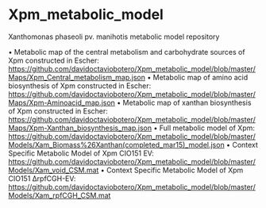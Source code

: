 # Xpm_metabolic_model
Xanthomonas phaseoli pv. manihotis metabolic model repository

•	Metabolic map of the central metabolism and carbohydrate sources of Xpm constructed in Escher: https://github.com/davidoctaviobotero/Xpm_metabolic_model/blob/master/Maps/Xpm_Central_metabolism_map.json
•	Metabolic map of amino acid biosynthesis of Xpm constructed in Escher: https://github.com/davidoctaviobotero/Xpm_metabolic_model/blob/master/Maps/Xpm-Aminoacid_map.json
•	Metabolic map of xanthan biosynthesis of Xpm constructed in Escher: https://github.com/davidoctaviobotero/Xpm_metabolic_model/blob/master/Maps/Xpm-Xanthan_biosynthesis_map.json
•	Full metabolic model of Xpm: https://github.com/davidoctaviobotero/Xpm_metabolic_model/blob/master/Models/Xam_Biomass%26Xanthan(completed_mar15)_model.json
•	Context Specific Metabolic Model of Xpm CIO151 EV: https://github.com/davidoctaviobotero/Xpm_metabolic_model/blob/master/Models/Xam_void_CSM.mat
•	Context Specific Metabolic Model of Xpm CIO151 ΔrpfCGH-EV: https://github.com/davidoctaviobotero/Xpm_metabolic_model/blob/master/Models/Xam_rpfCGH_CSM.mat 
